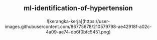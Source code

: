 ## <p align=center> ml-identification-of-hypertension </p>

<p align=center>
![kerangka-kerja](https://user-images.githubusercontent.com/86775678/210579798-ae42918f-a02c-4a09-ae74-db6f0bfc5451.png)
</p>
